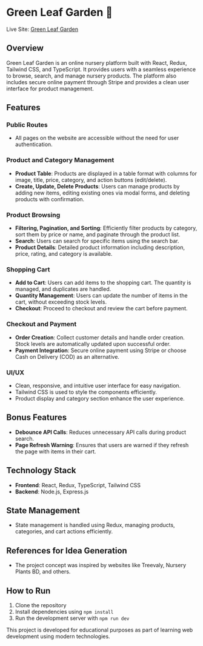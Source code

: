 # Green Leaf Garden 🌿

Live Site: [Green Leaf Garden](https://green-garden-frontend.vercel.app/)

## Overview

Green Leaf Garden is an online nursery platform built with React, Redux, Tailwind CSS, and TypeScript. It provides users with a seamless experience to browse, search, and manage nursery products. The platform also includes secure online payment through Stripe and provides a clean user interface for product management.

## Features

### Public Routes

- All pages on the website are accessible without the need for user authentication.

### Product and Category Management

- **Product Table**: Products are displayed in a table format with columns for image, title, price, category, and action buttons (edit/delete).
- **Create, Update, Delete Products**: Users can manage products by adding new items, editing existing ones via modal forms, and deleting products with confirmation.

### Product Browsing

- **Filtering, Pagination, and Sorting**: Efficiently filter products by category, sort them by price or name, and paginate through the product list.
- **Search**: Users can search for specific items using the search bar.
- **Product Details**: Detailed product information including description, price, rating, and category is available.

### Shopping Cart

- **Add to Cart**: Users can add items to the shopping cart. The quantity is managed, and duplicates are handled.
- **Quantity Management**: Users can update the number of items in the cart, without exceeding stock levels.
- **Checkout**: Proceed to checkout and review the cart before payment.

### Checkout and Payment

- **Order Creation**: Collect customer details and handle order creation. Stock levels are automatically updated upon successful order.
- **Payment Integration**: Secure online payment using Stripe or choose Cash on Delivery (COD) as an alternative.

### UI/UX

- Clean, responsive, and intuitive user interface for easy navigation.
- Tailwind CSS is used to style the components efficiently.
- Product display and category section enhance the user experience.

## Bonus Features

- **Debounce API Calls**: Reduces unnecessary API calls during product search.
- **Page Refresh Warning**: Ensures that users are warned if they refresh the page with items in their cart.

## Technology Stack

- **Frontend**: React, Redux, TypeScript, Tailwind CSS
- **Backend**: Node.js, Express.js

## State Management

- State management is handled using Redux, managing products, categories, and cart actions efficiently.

## References for Idea Generation

- The project concept was inspired by websites like Treevaly, Nursery Plants BD, and others.

## How to Run

1. Clone the repository
2. Install dependencies using `npm install`
3. Run the development server with `npm run dev`

This project is developed for educational purposes as part of learning web development using modern technologies.
